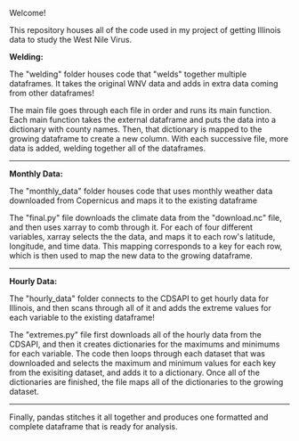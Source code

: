 Welcome!

This repository houses all of the code used in my project of getting Illinois data to study the West Nile Virus. 

**Welding:**

The "welding" folder houses code that "welds" together multiple dataframes. It takes the original WNV data and adds in extra data coming from other dataframes!

The main file goes through each file in order and runs its main function. Each main function takes the external dataframe and puts the data into a dictionary with county names. Then, that dictionary is mapped to the growing dataframe to create a new column. With each successive file, more data is added, welding together all of the dataframes.

---
**Monthly Data:**

The "monthly_data" folder houses code that uses monthly weather data downloaded from Copernicus and maps it to the existing dataframe

The "final.py" file downloads the climate data from the "download.nc" file, and then uses xarray to comb through it. For each of four different variables, xarray selects the the data, and maps it to each row's latitude, longitude, and time data. This mapping corresponds to a key for each row, which is then used to map the new data to the growing dataframe.

---
**Hourly Data:**

The "hourly_data" folder connects to the CDSAPI to get hourly data for Illinois, and then scans through all of it and adds the extreme values for each variable to the existing dataframe!

The "extremes.py" file first downloads all of the hourly data from the CDSAPI, and then it creates dictionaries for the maximums and minimums for each variable. The code then loops through each dataset that was downloaded and selects the maximum and minimum values for each key from the exisiting dataset, and adds it to a dictionary. Once all of the dictionaries are finished, the file maps all of the dictionaries to the growing dataset.

---
Finally, pandas stitches it all together and produces one formatted and complete dataframe that is ready for analysis.
